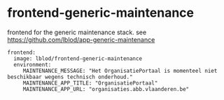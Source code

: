 # frontend-generic-maintenance

frontend for the generic maintenance stack. see https://github.com/lblod/app-generic-maintenance

```
frontend:
  image: lblod/frontend-generic-maintenance
  environment:
     MAINTENANCE_MESSAGE: "Het OrganisatiePortaal is momenteel niet beschikbaar wegens technisch onderhoud."
     MAINTENANCE_APP_TITLE: "OrganisatiePortaal"
     MAINTENANCE_APP_URL: "organisaties.abb.vlaanderen.be"

```
